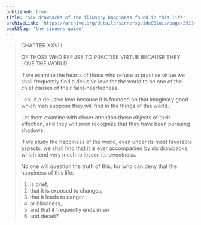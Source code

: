 ```yaml
---
published: true
title: 'Six drawbacks of the illusory happiness found in this life'
archiveLink: 'https://archive.org/details/sinnersguide00luis/page/291?view=theater'
bookSlug: 'the-sinners-guide'
---
```


> CHAPTER XXVIII.
>
> OF THOSE WHO REFUSE TO PRACTISE VIRTUE BECAUSE THEY LOVE THE WORLD.
>
> If we examine the hearts of those who refuse to practise virtue we shall frequently find a delusive love for the world to be one of the chief causes of their faint-heartedness.
>
> I call it a delusive love because it is founded on that imaginary good which men suppose they will find in the things of this world.
>
> Let them examine with closer attention these objects of their affection, and they will soon recognize that they have been pursuing shadows.
>
> If we study the happiness of the world, even under its most favorable aspects, we shall find that it is ever accompanied by six drawbacks, which tend very much to lessen its sweetness.
>
> No one will question the truth of this; for who can deny that the happiness of this life:
>
> 1. is brief,
> 2. that it is exposed to changes,
> 3. that it leads to danger
> 4. or blindness,
> 5. and that it frequently ends in sin
> 6. and deceit?
